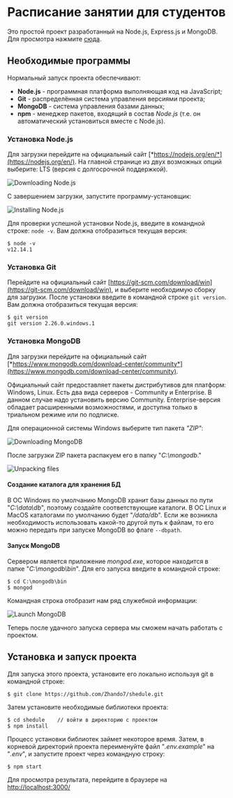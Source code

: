 # Расписание занятии для студентов

Это простой проект разработанный на Node.js, Express.js и MongoDB.\
Для просмотра нажмите [сюда](http://innovation-center.herokuapp.com/).

## Необходимые программы

Нормальный запуск проекта обеспечивают:
* **Node.js** - программная платформа выполняющая код на JavaScript;
* **Git** - распределённая система управления версиями проекта;
* **MongoDB** - система управления базами данных;
* **npm** - менеджер пакетов, входящий в состав *Node.js* (т.е. он автоматический установиться вместе с Node.js).

### Установка Node.js 

Для загрузки перейдите на официальный сайт [*https://nodejs.org/en/*](https://nodejs.org/en/). На главной странице из двух возможных опций выберите: LTS (версия с долгосрочной поддержкой).

![Downloading Node.js](https://metanit.com/web/nodejs/pics/1.1.png)

С завершением загрузки, запустите программу-установщик:

![Installing Node.js](https://metanit.com/web/nodejs/pics/1.2.png)

Для проверки успешной установки Node.js, введите в командной строке: `node -v`. Вам должна отобразиться текущая версия:
```
$ node -v
v12.14.1
```

### Установка Git

Перейдите на официальный сайт [https://git-scm.com/download/win](https://git-scm.com/download/win), и выберите необходимую сборку для загрузки. После установки введите в командной строке `git version`. Вам должна отобразиться текущая версия:
```
$ git version
git version 2.26.0.windows.1
```

### Установка MongoDB

Для загрузки перейдите на официальный сайт [*https://www.mongodb.com/download-center/community*](https://www.mongodb.com/download-center/community).

Официальный сайт предоставляет пакеты дистрибутивов для платформ: Windows, Linux. Есть два вида серверов - Community и Enterprise. В данном случае надо установить версию Community. Enterprise-версия обладает расширенными возможностями, и доступна только в триальном режиме или по подписке.

Для операционной системы Windows выберите тип пакета *"ZIP"*:

![Downloading MongoDB](https://metanit.com/nosql/mongodb/pics/1.6.png)

После загрузки ZIP пакета распакуем его в папку "*C:\mongodb*."

![Unpacking files](https://metanit.com/nosql/mongodb/pics/1.1.png)

#### Создание каталога для хранения БД

В ОС Windows по умолчанию MongoDB хранит базы данных по пути "*C:\data\db*", поэтому создайте соответствующие каталоги. В ОС Linux и MacOS каталогами по умолчанию будет "*/data/db*". Если же возникла необходимость использовать какой-то другой путь к файлам, то его можно передать при запуске MongoDB во флаге `--dbpath`.

#### Запуск MongoDB

Сервером является приложение *mongod.exe*, которое находится в папке "*C:\mongodb\bin*". Для его запуска введите в командной строке:
```
$ cd C:\mongodb\bin
$ mongod
```
Командная строка отобразит нам ряд служебной информации:

![Launch MongoDB](https://metanit.com/nosql/mongodb/pics/1.2.png)

Теперь после удачного запуска сервера мы сможем начать работать с проектом.

## Установка и запуск проекта

Для запуска этого проекта, установите его локально используя git в командной строке:
```
$ git clone https://github.com/Zhando7/shedule.git
```

Затем установите необходимые библиотеки проекта:
```
$ cd shedule    // войти в директорию с проектом
$ npm install
```

Процесс установки библиотек займет некоторое время. Затем, в корневой директорий проекта переименуйте файл "*.env.example*" на "*.env*", и запустите проект через командную строку:
```
$ npm start
```

Для просмотра результата, перейдите в браузере на [http://localhost:3000/](http://localhost:3000/)